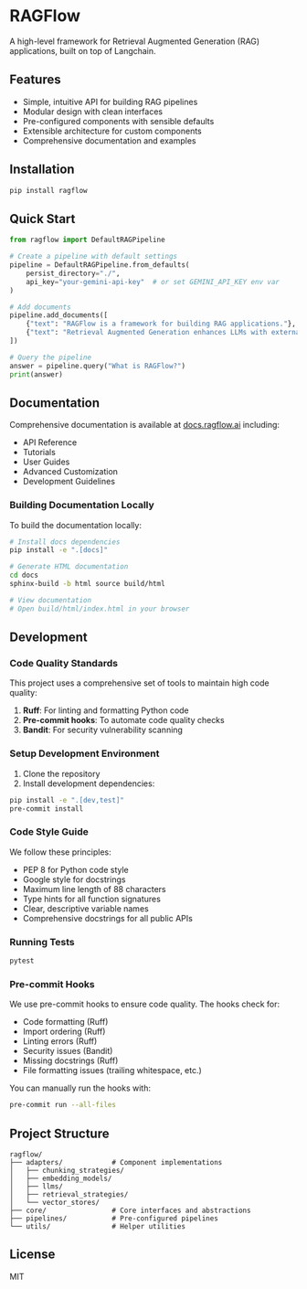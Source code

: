 # RAGFlow

A high-level framework for Retrieval Augmented Generation (RAG) applications, built on top of Langchain.

## Features

- Simple, intuitive API for building RAG pipelines
- Modular design with clean interfaces
- Pre-configured components with sensible defaults
- Extensible architecture for custom components
- Comprehensive documentation and examples

## Installation

```bash
pip install ragflow
```

## Quick Start

```python
from ragflow import DefaultRAGPipeline

# Create a pipeline with default settings
pipeline = DefaultRAGPipeline.from_defaults(
    persist_directory="./",
    api_key="your-gemini-api-key"  # or set GEMINI_API_KEY env var
)

# Add documents
pipeline.add_documents([
    {"text": "RAGFlow is a framework for building RAG applications."},
    {"text": "Retrieval Augmented Generation enhances LLMs with external knowledge."},
])

# Query the pipeline
answer = pipeline.query("What is RAGFlow?")
print(answer)
```

## Documentation

Comprehensive documentation is available at [docs.ragflow.ai](https://docs.ragflow.ai) including:

- API Reference
- Tutorials
- User Guides
- Advanced Customization
- Development Guidelines

### Building Documentation Locally

To build the documentation locally:

```bash
# Install docs dependencies
pip install -e ".[docs]"

# Generate HTML documentation
cd docs
sphinx-build -b html source build/html

# View documentation
# Open build/html/index.html in your browser
```

## Development

### Code Quality Standards

This project uses a comprehensive set of tools to maintain high code quality:

1. **Ruff**: For linting and formatting Python code
2. **Pre-commit hooks**: To automate code quality checks
3. **Bandit**: For security vulnerability scanning

### Setup Development Environment

1. Clone the repository
2. Install development dependencies:

```bash
pip install -e ".[dev,test]"
pre-commit install
```

### Code Style Guide

We follow these principles:

- PEP 8 for Python code style
- Google style for docstrings
- Maximum line length of 88 characters
- Type hints for all function signatures
- Clear, descriptive variable names
- Comprehensive docstrings for all public APIs

### Running Tests

```bash
pytest
```

### Pre-commit Hooks

We use pre-commit hooks to ensure code quality. The hooks check for:

- Code formatting (Ruff)
- Import ordering (Ruff)
- Linting errors (Ruff)
- Security issues (Bandit)
- Missing docstrings (Ruff)
- File formatting issues (trailing whitespace, etc.)

You can manually run the hooks with:

```bash
pre-commit run --all-files
```

## Project Structure

```
ragflow/
├── adapters/            # Component implementations
│   ├── chunking_strategies/
│   ├── embedding_models/
│   ├── llms/
│   ├── retrieval_strategies/
│   └── vector_stores/
├── core/                # Core interfaces and abstractions
├── pipelines/           # Pre-configured pipelines
└── utils/               # Helper utilities
```

## License

MIT
